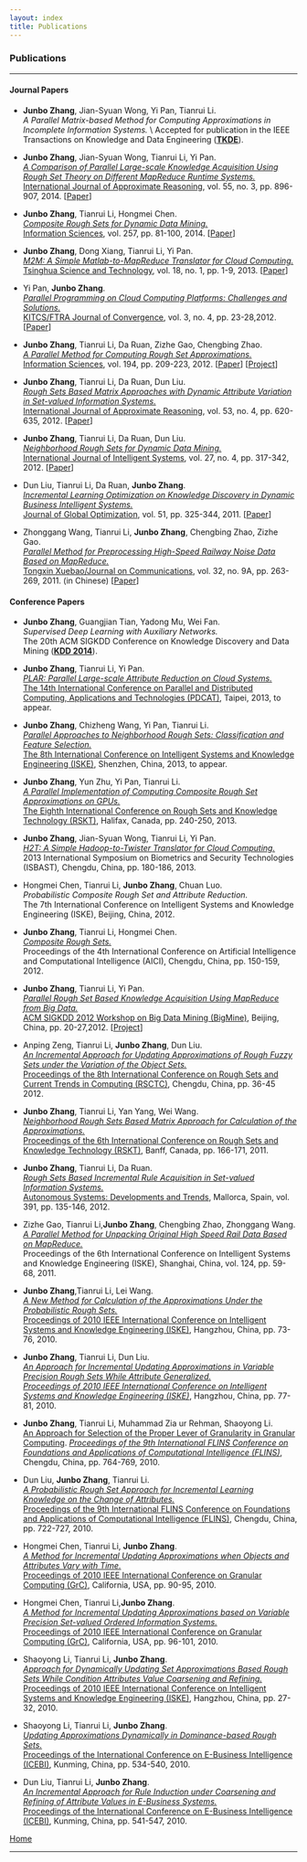 ```yaml
---
layout: index
title: Publications 
---
```


### Publications

* * * * *

#### Journal Papers

-	**Junbo Zhang**, Jian-Syuan Wong, Yi Pan, Tianrui Li. \
	*A Parallel Matrix-based Method for Computing Approximations in Incomplete Information Systems.* \ 
	Accepted for publication in the IEEE Transactions on Knowledge and Data Engineering ([**TKDE**](http://www.computer.org/portal/web/tkde)).

-   **Junbo Zhang**, Jian-Syuan Wong, Tianrui Li, Yi Pan.\
     [*A Comparison of Parallel Large-scale Knowledge Acquisition Using
    Rough Set Theory on Different MapReduce Runtime
    Systems.*](http://dx.doi.org/10.1016/j.ijar.2013.08.003)\
     [International Journal of Approximate
    Reasoning](http://www.journals.elsevier.com/international-journal-of-approximate-reasoning),
    vol. 55, no. 3, pp. 896-907, 2014.
    [[Paper](papers/Zhang2013IJoAR.pdf)]
    
-   **Junbo Zhang**, Tianrui Li, Hongmei Chen.\
     [*Composite Rough Sets for Dynamic Data
    Mining.*](http://dx.doi.org/10.1016/j.ins.2013.08.016)\
     [Information
    Sciences](http://www.journals.elsevier.com/information-sciences),
    vol. 257, pp. 81-100, 2014. [[Paper](papers/Zhang2013IS.pdf)]

-   **Junbo Zhang**, Dong Xiang, Tianrui Li, Yi Pan.\
     [*M2M: A Simple Matlab-to-MapReduce Translator for Cloud
    Computing.*](http://ieeexplore.ieee.org/xpl/articleDetails.jsp?tp=&arnumber=6449402&contentType=Journals+%26+Magazines&queryText%3DM2M%3A+A+simple+Matlab-to-MapReduce+translator+for+Cloud+Computing)\
     [Tsinghua Science and
    Technology](http://qhxb.lib.tsinghua.edu.cn/english/), vol. 18, no.
    1, pp. 1-9, 2013. [[Paper](papers/Zhang2013TST.pdf)]

-   Yi Pan, **Junbo Zhang**.\
     [*Parallel Programming on Cloud Computing Platforms: Challenges and
    Solutions.*](http://www.ftrai.org/xe/index.php?mid=joc_published&category=37964&search_keyword=section&search_target=title&document_srl=38459)\
     [KITCS/FTRA Journal of Convergence](http://www.ftrai.org/joc/),
    vol. 3, no. 4, pp. 23-28,2012. [[Paper](papers/Zhang2012JoC.pdf)]

-   **Junbo Zhang**, Tianrui Li, Da Ruan, Zizhe Gao, Chengbing Zhao.\
     [*A Parallel Method for Computing Rough Set
    Approximations.*](http://dx.doi.org/10.1016/j.ins.2011.12.036)\
     [Information
    Sciences](http://www.journals.elsevier.com/information-sciences),
    vol. 194, pp. 209-223, 2012. [[Paper](papers/Zhang2012IS.pdf)]
    [[Project](http://cs.gsu.edu/~jbzhang/project/rshadoop.html)]

-   **Junbo Zhang**, Tianrui Li, Da Ruan, Dun Liu.\
     [*Rough Sets Based Matrix Approaches with Dynamic Attribute
    Variation in Set-valued Information
    Systems.*](http://dx.doi.org/10.1016/j.ijar.2012.01.001)\
     [International Journal of Approximate
    Reasoning](http://www.journals.elsevier.com/international-journal-of-approximate-reasoning),
    vol. 53, no. 4, pp. 620-635, 2012.
    [[Paper](papers/Zhang2012IJoAR.pdf)]

-   **Junbo Zhang**, Tianrui Li, Da Ruan, Dun Liu.\
     [*Neighborhood Rough Sets for Dynamic Data
    Mining.*](http://dx.doi.org/10.1002/int.21523)\
     [International Journal of Intelligent
    Systems](http://onlinelibrary.wiley.com/journal/10.1002/[ISSN]1098-111X),
    vol. 27, no. 4, pp. 317-342, 2012.
    [[Paper](papers/Zhang2012IJoIS.pdf)]

-   Dun Liu, Tianrui Li, Da Ruan, **Junbo Zhang**.\
     [*Incremental Learning Optimization on Knowledge Discovery in
    Dynamic Business Intelligent
    Systems.*](http://dx.doi.org/10.1007/s10898-010-9607-8)\
     [Journal of Global
    Optimization](http://www.springer.com/business+%26+management/operations+research/journal/10898),
    vol. 51, pp. 325-344, 2011. [[Paper](papers/Liu2012JoGO.pdf)]

-   Zhonggang Wang, Tianrui Li, **Junbo Zhang**, Chengbing Zhao, Zizhe
    Gao.\
     [*Parallel Method for Preprocessing High-Speed Railway Noise Data
    Based on
    MapReduce.*](http://www.joconline.com.cn/ch/reader/view_abstract.aspx?flag=1&file_no=201109A37&journal_id=txxb)\
     [Tongxin Xuebao/Journal on
    Communications](http://www.joconline.com.cn/ch/index.aspx), vol. 32,
    no. 9A, pp. 263-269, 2011. (in Chinese)
    [[Paper](papers/Wang2011JoC.pdf)]

#### Conference Papers

-	**Junbo Zhang**, Guangjian Tian, Yadong Mu, Wei Fan. \
	*Supervised Deep Learning with Auxiliary Networks.*\
	The 20th ACM SIGKDD Conference on Knowledge Discovery and Data Mining ([**KDD 2014**](http://www.kdd.org/kdd2014/)).

-   **Junbo Zhang**, Tianrui Li, Yi Pan.\
     [*PLAR: Parallel Large-scale Attribute Reduction on Cloud
    Systems.*]()\
     [The 14th International Conference on Parallel and Distributed
    Computing, Applications and Technologies
    (PDCAT)](http://pdcat13.csie.ntust.edu.tw/), Taipei, 2013, to
    appear.

-   **Junbo Zhang**, Chizheng Wang, Yi Pan, Tianrui Li.\
     [*Parallel Approaches to Neighborhood Rough Sets: Classification
    and Feature Selection.*]()\
     [The 8th International Conference on Intelligent Systems and
    Knowledge Engineering (ISKE)](http://kjb.szu.edu.cn/iske/),
    Shenzhen, China, 2013, to appear.

-   **Junbo Zhang**, Yun Zhu, Yi Pan, Tianrui Li.\
     [*A Parallel Implementation of Computing Composite Rough Set
    Approximations on GPUs.*]()\
     [The Eighth International Conference on Rough Sets and Knowledge
    Technology (RSKT)](http://cs.smu.ca/jrs2013/), Halifax, Canada, pp.
    240-250, 2013.

-   **Junbo Zhang**, Jian-Syuan Wong, Tianrui Li, Yi Pan.\
     [*H2T: A Simple Hadoop-to-Twister Translator for Cloud
    Computing.*](http://dx.doi.org/10.1109/ISBAST.2013.32) \
     2013 International Symposium on Biometrics and Security
    Technologies (ISBAST)*,* Chengdu, China, pp. 180-186, 2013.

-   Hongmei Chen, Tianrui Li, **Junbo Zhang**, Chuan Luo.\
     *Probabilistic Composite Rough Set and Attribute Reduction.*\
     The 7th International Conference on Intelligent Systems and
    Knowledge Engineering (ISKE), Beijing, China, 2012.

-   **Junbo Zhang**, Tianrui Li, Hongmei Chen.\
     [*Composite Rough
    Sets.*](http://www.springerlink.com/content/g621611026534074/?MUD=MP)\
     Proceedings of the 4th International Conference on Artificial
    Intelligence and Computational Intelligence (AICI), Chengdu, China,
    pp. 150-159, 2012.

-   **Junbo Zhang**, Tianrui Li, Yi Pan.\
     [*Parallel Rough Set Based Knowledge Acquisition Using MapReduce
    from Big Data.*](http://doi.acm.org/10.1145/2351316.2351320)\
     [ACM SIGKDD 2012 Workshop on Big Data Mining
    (BigMine)](http://kdd2012.sigkdd.org/workshops.shtml), Beijing,
    China, pp. 20-27,2012.
    [[Project](http://cs.gsu.edu/~jbzhang/project/rshadoop.html)]

-   Anping Zeng, Tianrui Li, **Junbo Zhang**, Dun Liu.\
     [*An Incremental Approach for Updating Approximations of Rough
    Fuzzy Sets under the Variation of the Object
    Sets.*](http://dx.doi.org/10.1007/978-3-642-32115-3_4)\
     [Proceedings of the 8th International Conference on Rough Sets and
    Current Trends in Computing
    (RSCTC)](http://www.informatik.uni-trier.de/~ley/db/conf/rsctc/index.html),
    Chengdu, China, pp. 36-45 2012.

-   **Junbo Zhang**, Tianrui Li, Yan Yang, Wei Wang.\
     [*Neighborhood Rough Sets Based Matrix Approach for Calculation of
    the
    Approximations.*](http://dx.doi.org/10.1007/978-3-642-24425-4_23)\
     [Proceedings of the 6th International Conference on Rough Sets and
    Knowledge Technology (RSKT)](http://rskt.cs.uregina.ca), Banff,
    Canada, pp. 166-171, 2011.

-   **Junbo Zhang**, Tianrui Li, Da Ruan.\
     [*Rough Sets Based Incremental Rule Acquisition in Set-valued
    Information
    Systems.*](http://dx.doi.org/10.1007/978-3-642-24806-1_11)\
     [Autonomous Systems: Developments and
    Trends](http://www.fernuni-hagen.de/kn/phdseminar11/index_en.html),
    Mallorca, Spain, vol. 391, pp. 135-146, 2012.

-   Zizhe Gao, Tianrui Li,**Junbo Zhang**, Chengbing Zhao, Zhonggang
    Wang.\
     [*A Parallel Method for Unpacking Original High Speed Rail Data
    Based on MapReduce.*](http://dx.doi.org/10.1007/978-3-642-25658-5_8)
    \
     Proceedings of the 6th International Conference on Intelligent
    Systems and Knowledge Engineering (ISKE), Shanghai, China, vol. 124,
    pp. 59-68, 2011.

-   **Junbo Zhang**,Tianrui Li, Lei Wang.\
     [*A New Method for Calculation of the Approximations Under the
    Probabilistic Rough
    Sets.*](http://dx.doi.org/10.1109/ISKE.2010.5680797)\
     [Proceedings of 2010 IEEE International Conference on Intelligent
    Systems and Knowledge Engineering
    (ISKE)](http://ieeexplore.ieee.org/xpl/mostRecentIssue.jsp?punumber=5676709),
    Hangzhou, China, pp. 73-76, 2010.

-   **Junbo Zhang**, Tianrui Li, Dun Liu.\
     [*An Approach for Incremental Updating Approximations in Variable
    Precision Rough Sets While Attribute
    Generalized.*](http://dx.doi.org/10.1109/ISKE.2010.5680798)\
     [*Proceedings of 2010 IEEE International Conference on Intelligent
    Systems and Knowledge Engineering
    (ISKE)*](http://ieeexplore.ieee.org/xpl/mostRecentIssue.jsp?punumber=5676709),
    Hangzhou, China, pp. 77-81, 2010.

-   **Junbo Zhang**, Tianrui Li, Muhammad Zia ur Rehman, Shaoyong Li.\
     [An Approach for Selection of the Proper Lever of Granularity in
    Granular Computing](http://dx.doi.org/10.1142/9789814324700_0116).
    [*Proceedings of the 9th International FLINS Conference on
    Foundations and Applications of Computational Intelligence
    (FLINS)*](http://www.wikicfp.com/cfp/servlet/event.showcfp?eventid=7359&copyownerid=2),
    Chengdu, China, pp. 764-769, 2010.

-   Dun Liu, **Junbo Zhang**, Tianrui Li.\
     [*A Probabilistic Rough Set Approach for Incremental Learning
    Knowledge on the Change of
    Attributes.*](http://dx.doi.org/10.1142/9789814324700_0109)\
     [Proceedings of the 9th International FLINS Conference on
    Foundations and Applications of Computational Intelligence
    (FLINS)](http://www.wikicfp.com/cfp/servlet/event.showcfp?eventid=7359&copyownerid=2),
    Chengdu, China, pp. 722-727, 2010.

-   Hongmei Chen, Tianrui Li, **Junbo Zhang**.\
     [*A Method for Incremental Updating Approximations when Objects and
    Attributes Vary with
    Time.*](http://dx.doi.org/10.1109/GrC.2010.116)\
     [Proceedings of 2010 IEEE International Conference on Granular
    Computing (GrC)](http://xanadu.cs.sjsu.edu/~grc/grc2010),
    California, USA, pp. 90-95, 2010.

-   Hongmei Chen, Tianrui Li,**Junbo Zhang**.\
     [*A Method for Incremental Updating Approximations based on
    Variable Precision Set-valued Ordered Information
    Systems.*](http://dx.doi.org/10.1109/GrC.2010.115)\
     [Proceedings of 2010 IEEE International Conference on Granular
    Computing (GrC)](http://xanadu.cs.sjsu.edu/~grc/grc2010),
    California, USA, pp. 96-101, 2010.

-   Shaoyong Li, Tianrui Li, **Junbo Zhang**.\
     [*Approach for Dynamically Updating Set Approximations Based Rough
    Sets While Condition Attributes Value Coarsening and
    Refining.*](http://dx.doi.org/10.1109/ISKE.2010.5680788) \
     [Proceedings of 2010 IEEE International Conference on Intelligent
    Systems and Knowledge Engineering
    (ISKE)](http://ieeexplore.ieee.org/xpl/mostRecentIssue.jsp?punumber=5676709),
    Hangzhou, China, pp. 27-32, 2010.

-   Shaoyong Li, Tianrui Li, **Junbo Zhang**.\
     [*Updating Approximations Dynamically in Dominance-based Rough
    Sets.*](http://www.atlantis-press.com/php/paper-details.php?id=2011)\
     [Proceedings of the International Conference on E-Business
    Intelligence (ICEBI)](http://cnais.sem.tsinghua.edu.cn/icebi2010),
    Kunming, China, pp. 534-540, 2010.

-   Dun Liu, Tianrui Li, **Junbo Zhang**.\
     [*An Incremental Approach for Rule Induction under Coarsening and
    Refining of Attribute Values in E-Business
    Systems.*](http://www.atlantis-press.com/php/paper-details.php?id=2070)
    \
     [Proceedings of the International Conference on E-Business
    Intelligence (ICEBI)](http://cnais.sem.tsinghua.edu.cn/icebi2010),
    Kunming, China, pp. 541-547, 2010.

[Home](/)

* * * * *
